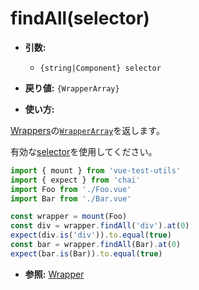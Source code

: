 # findAll(selector)

- **引数:**
  - `{string|Component} selector`

- **戻り値:** `{WrapperArray}`

- **使い方:**

[Wrappers](/docs/en/api/wrapper/README.md)の[`WrapperArray`](/docs/en/api/wrapper-array/README.md)を返します。

有効な[selector](/docs/ja/api/selectors.md)を使用してください。

```js
import { mount } from 'vue-test-utils'
import { expect } from 'chai'
import Foo from './Foo.vue'
import Bar from './Bar.vue'

const wrapper = mount(Foo)
const div = wrapper.findAll('div').at(0)
expect(div.is('div')).to.equal(true)
const bar = wrapper.findAll(Bar).at(0)
expect(bar.is(Bar)).to.equal(true)
```

- **参照:** [Wrapper](/docs/ja/api/wrapper/README.md)